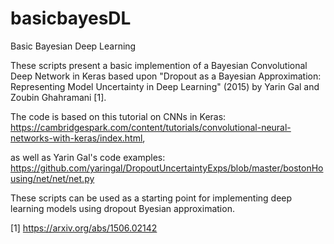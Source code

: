 # basicbayesDL
Basic Bayesian Deep Learning

These scripts present a basic implemention of a Bayesian Convolutional Deep Network in Keras based upon
"Dropout as a Bayesian Approximation: Representing Model Uncertainty in Deep Learning" (2015)
by Yarin Gal and Zoubin Ghahramani [1].

The code is based on this tutorial on CNNs in Keras:
https://cambridgespark.com/content/tutorials/convolutional-neural-networks-with-keras/index.html,

as well as Yarin Gal's code examples:
https://github.com/yaringal/DropoutUncertaintyExps/blob/master/bostonHousing/net/net/net.py

These scripts can be used as a starting point for implementing deep learning models using dropout Byesian
approximation.


[1] https://arxiv.org/abs/1506.02142
